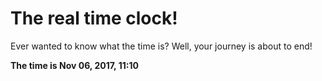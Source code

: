 # The real time clock!

Ever wanted to know what the time is? Well, your journey is about to end!

**The time is Nov 06, 2017, 11:10**